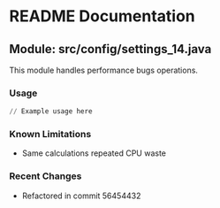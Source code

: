 # README Documentation

## Module: src/config/settings_14.java

This module handles performance bugs operations.

### Usage

```python
// Example usage here
```

### Known Limitations

- Same calculations repeated CPU waste

### Recent Changes

- Refactored in commit 56454432
